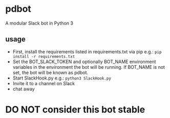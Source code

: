 # pdbot
A modular Slack bot in Python 3

## usage
- First, install the requirements listed in requirements.txt via pip e.g.:
`pip install -r requirements.txt`
- Set the BOT_SLACK_TOKEN and optionally BOT_NAME environment variables in the environment the bot will be running.
If BOT_NAME is not set, the bot will be known as pdbot.
- Start SlackHook.py e.g.:
`python3 SlackHook.py`
- Invite it to a channel on Slack
- chat away

# DO NOT consider this bot stable
   


